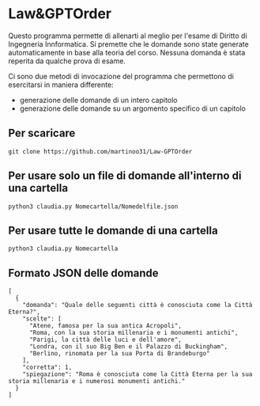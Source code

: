 # Law&GPTOrder

Questo programma permette di allenarti al meglio per l'esame di Diritto di Ingegneria Innformatica.
Si premette che le domande sono state generate automaticamente in base alla teoria del corso. Nessuna domanda è stata reperita da qualche prova di esame.

Ci sono due metodi di invocazione del programma che permettono di esercitarsi in maniera differente:
- generazione delle domande di un intero capitolo
- generazione delle domande su un argomento specifico di un capitolo

## Per scaricare
```
git clone https://github.com/martinoo31/Law-GPTOrder
```
## Per usare solo un file di domande all'interno di una cartella
```
python3 claudia.py Nomecartella/Nomedelfile.json
```
## Per usare tutte le domande di una cartella
```
python3 claudia.py Nomecartella
```

## Formato JSON delle domande
```
[
  {
    "domanda": "Quale delle seguenti città è conosciuta come la Città Eterna?",
    "scelte": [
      "Atene, famosa per la sua antica Acropoli",
      "Roma, con la sua storia millenaria e i monumenti antichi",
      "Parigi, la città delle luci e dell'amore",
      "Londra, con il suo Big Ben e il Palazzo di Buckingham",
      "Berlino, rinomata per la sua Porta di Brandeburgo"
    ],
    "corretta": 1,
    "spiegazione": "Roma è conosciuta come la Città Eterna per la sua storia millenaria e i numerosi monumenti antichi."
  }
]
```
